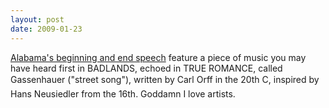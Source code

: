 ```yaml
---
layout: post
date: 2009-01-23
--- 
```


[Alabama's beginning and end speech](https://www.youtube.com/watch?v=nuoXEkDlWr8) feature a piece of music you may have heard first in BADLANDS, echoed in TRUE ROMANCE, called Gassenhauer ("street song"), written by Carl Orff in the 20th C, inspired by Hans Neusiedler from the 16th. Goddamn I love artists.
